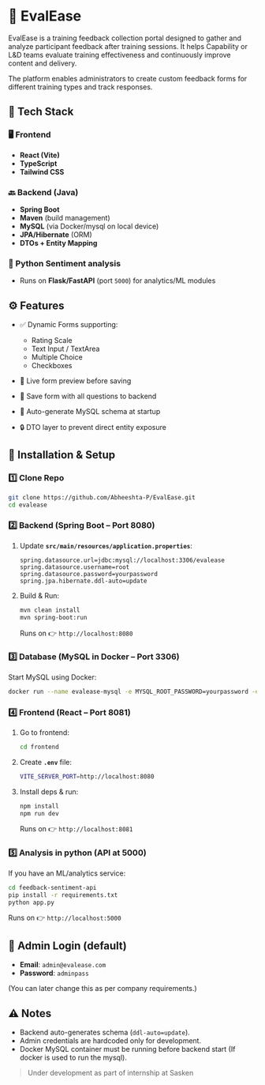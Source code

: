 # 🧩 EvalEase

EvalEase is a training feedback collection portal designed to gather and analyze participant feedback after training sessions.
It helps Capability or L\&D teams evaluate training effectiveness and continuously improve content and delivery.

The platform enables administrators to create custom feedback forms for different training types and track responses.


## 🔧 Tech Stack

### 🖥 Frontend

* **React (Vite)**
* **TypeScript**
* **Tailwind CSS**

### 🔙 Backend (Java)

* **Spring Boot**
* **Maven** (build management)
* **MySQL** (via Docker/mysql on local device)
* **JPA/Hibernate** (ORM)
* **DTOs + Entity Mapping**

### 🐍 Python Sentiment analysis 

* Runs on **Flask/FastAPI** (port `5000`) for analytics/ML modules


## ⚙️ Features

* ✅ Dynamic Forms supporting:

  * Rating Scale
  * Text Input / TextArea
  * Multiple Choice
  * Checkboxes
* 🧪 Live form preview before saving
* 💾 Save form with all questions to backend
* 🐬 Auto-generate MySQL schema at startup
* 🔒 DTO layer to prevent direct entity exposure


## 🚀 Installation & Setup

### 1️⃣ Clone Repo

```bash
git clone https://github.com/Abheeshta-P/EvalEase.git
cd evalease
```


### 2️⃣ Backend (Spring Boot – Port **8080**)

1. Update **`src/main/resources/application.properties`**:

   ```properties
   spring.datasource.url=jdbc:mysql://localhost:3306/evalease
   spring.datasource.username=root
   spring.datasource.password=yourpassword
   spring.jpa.hibernate.ddl-auto=update
   ```

2. Build & Run:

   ```bash
   mvn clean install
   mvn spring-boot:run
   ```

   Runs on 👉 `http://localhost:8080`


### 3️⃣ Database (MySQL in Docker – Port **3306**)

Start MySQL using Docker:

```bash
docker run --name evalease-mysql -e MYSQL_ROOT_PASSWORD=yourpassword -e MYSQL_DATABASE=evalease -p 3306:3306 -d mysql:8
```


### 4️⃣ Frontend (React – Port **8081**)

1. Go to frontend:

   ```bash
   cd frontend
   ```

2. Create **`.env`** file:

   ```bash
   VITE_SERVER_PORT=http://localhost:8080
   ```

3. Install deps & run:

   ```bash
   npm install
   npm run dev 
   ```

   Runs on 👉 `http://localhost:8081`


### 5️⃣ Analysis in python (API at **5000**)

If you have an ML/analytics service:

```bash
cd feedback-sentiment-api
pip install -r requirements.txt
python app.py
```

Runs on 👉 `http://localhost:5000`


## 🔑 Admin Login (default)

* **Email**: `admin@evalease.com`
* **Password**: `adminpass`

(You can later change this as per company requirements.)


## ⚠️ Notes

* Backend auto-generates schema (`ddl-auto=update`).
* Admin credentials are hardcoded only for development.
* Docker MySQL container must be running before backend start (If docker is used to run the mysql).

> Under development as part of internship at Sasken
